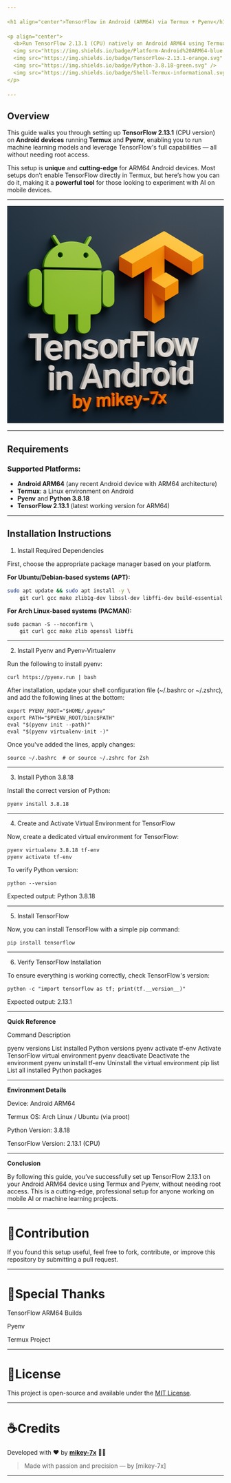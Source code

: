 ```yaml
---

<h1 align="center">TensorFlow in Android (ARM64) via Termux + Pyenv</h1>

<p align="center">
  <b>Run TensorFlow 2.13.1 (CPU) natively on Android ARM64 using Termux and Pyenv</b><br><br>
  <img src="https://img.shields.io/badge/Platform-Android%20ARM64-blue.svg" />
  <img src="https://img.shields.io/badge/TensorFlow-2.13.1-orange.svg" />
  <img src="https://img.shields.io/badge/Python-3.8.18-green.svg" />
  <img src="https://img.shields.io/badge/Shell-Termux-informational.svg" />
</p>

---
```


## Overview

This guide walks you through setting up **TensorFlow 2.13.1** (CPU version) on **Android devices** running **Termux** and **Pyenv**, enabling you to run machine learning models and leverage TensorFlow's full capabilities — all without needing root access.

This setup is **unique** and **cutting-edge** for ARM64 Android devices. Most setups don’t enable TensorFlow directly in Termux, but here’s how you can do it, making it a **powerful tool** for those looking to experiment with AI on mobile devices.

---
<p align="center">
  <img src="Tf.png" alt="TensorFlow in Android by mikey-7x" width="800"/>
</p>

---

## Requirements

### Supported Platforms:

- **Android ARM64** (any recent Android device with ARM64 architecture)
- **Termux**: a Linux environment on Android
- **Pyenv** and **Python 3.8.18**
- **TensorFlow 2.13.1** (latest working version for ARM64)

---

## Installation Instructions

1. Install Required Dependencies

First, choose the appropriate package manager based on your platform.

**For Ubuntu/Debian-based systems (APT):**

```bash
sudo apt update && sudo apt install -y \
    git curl gcc make zlib1g-dev libssl-dev libffi-dev build-essential
```

**For Arch Linux-based systems (PACMAN):**

```
sudo pacman -S --noconfirm \
    git curl gcc make zlib openssl libffi

```
---

2. Install Pyenv and Pyenv-Virtualenv

Run the following to install pyenv:
```
curl https://pyenv.run | bash
```

After installation, update your shell configuration file (~/.bashrc or ~/.zshrc), and add the following lines at the bottom:
```
export PYENV_ROOT="$HOME/.pyenv"
export PATH="$PYENV_ROOT/bin:$PATH"
eval "$(pyenv init --path)"
eval "$(pyenv virtualenv-init -)"
```

Once you've added the lines, apply changes:
```
source ~/.bashrc  # or source ~/.zshrc for Zsh
```

---

3. Install Python 3.8.18
   
Install the correct version of Python:

```
pyenv install 3.8.18
```

---

4. Create and Activate Virtual Environment for TensorFlow

Now, create a dedicated virtual environment for TensorFlow:
```
pyenv virtualenv 3.8.18 tf-env
pyenv activate tf-env
```

To verify Python version:
```
python --version
```

Expected output: Python 3.8.18


---

5. Install TensorFlow

Now, you can install TensorFlow with a simple pip command:
```
pip install tensorflow
```

---

6. Verify TensorFlow Installation

To ensure everything is working correctly, check TensorFlow's version:
```
python -c "import tensorflow as tf; print(tf.__version__)"
```

Expected output: 2.13.1


---

**Quick Reference**

Command	Description

pyenv versions	List installed Python versions
pyenv activate tf-env	Activate TensorFlow virtual environment
pyenv deactivate	Deactivate the environment
pyenv uninstall tf-env	Uninstall the virtual environment
pip list	List all installed Python packages



---

**Environment Details**

Device: Android ARM64

Termux OS: Arch Linux / Ubuntu (via proot)

Python Version: 3.8.18

TensorFlow Version: 2.13.1 (CPU)


---


**Conclusion**

By following this guide, you’ve successfully set up TensorFlow 2.13.1 on your Android ARM64 device using Termux and Pyenv, without needing root access. This is a cutting-edge, professional setup for anyone working on mobile AI or machine learning projects.


---

# 🍁Contribution

If you found this setup useful, feel free to fork, contribute, or improve this repository by submitting a pull request.


---

# 🪽Special Thanks

TensorFlow ARM64 Builds

Pyenv

Termux Project

---

# 📜License

This project is open-source and available under the [MIT License](LICENSE).

---

# ☕Credits

Developed with  ❤️ by **[mikey-7x](https://github.com/mikey-7x)** 🚀🔥  

> Made with passion and precision — by [mikey-7x]



---

